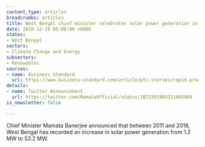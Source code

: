 ```yaml
---
content_type: articles
breadcrumbs: articles
title: West Bengal chief minister celebrates solar power generation in state
date: 2018-12-19 05:00:00 +0000
states:
- West Bengal
sectors:
- Climate Change and Energy
subsectors:
- Renewables
sources:
- name: Business Standard
  url: https://www.business-standard.com/article/pti-stories/rapid-progress-made-in-augmenting-energy-from-non-conventional-118121400206_1.html
details:
- name: Twitter Announcement
  url: https://twitter.com/MamataOfficial/status/1073391903121403904
is_newsletter: false

---
```

Chief Minister Mamata Banerjee announced that between 2011 and 2018, West Bengal has recorded an increase in solar power generation from 1.2 MW to 53.2 MW. 
